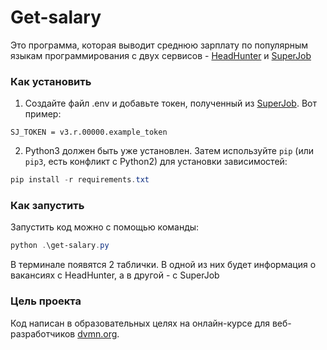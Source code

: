 # Get-salary

Это программа, которая выводит среднюю зарплату по популярным языкам программирования с двух сервисов - [HeadHunter](https://hh.ru/) и [SuperJob](https://www.superjob.ru)

### Как установить

1. Создайте файл .env и добавьте токен, полученный из [SuperJob](https://www.superjob.ru). Вот пример:
```
SJ_TOKEN = v3.r.00000.example_token
```

2. Python3 должен быть уже установлен. 
Затем используйте `pip` (или `pip3`, есть конфликт с Python2) для установки зависимостей:
```powershell
pip install -r requirements.txt
```

### Как запустить

Запустить код можно с помощью команды:
```powershell
python .\get-salary.py
```
В терминале появятся 2 таблички. В одной из них будет информация о вакансиях с HeadHunter, а в другой - с SuperJob

### Цель проекта

Код написан в образовательных целях на онлайн-курсе для веб-разработчиков [dvmn.org](https://dvmn.org/).
 
